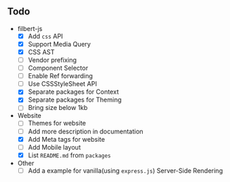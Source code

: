 ## Todo

- filbert-js
  - [x] Add `css` API
  - [x] Support Media Query
  - [x] CSS AST
  - [ ] Vendor prefixing
  - [ ] Component Selector
  - [ ] Enable Ref forwarding
  - [ ] Use CSSStyleSheet API
  - [x] Separate packages for Context
  - [x] Separate packages for Theming
  - [ ] Bring size below 1kb
- Website
  - [ ] Themes for website
  - [ ] Add more description in documentation
  - [x] Add Meta tags for website
  - [ ] Add Mobile layout
  - [x] List `README.md` from `packages`
- Other
  - [ ] Add a example for vanilla(using `express.js`) Server-Side Rendering
